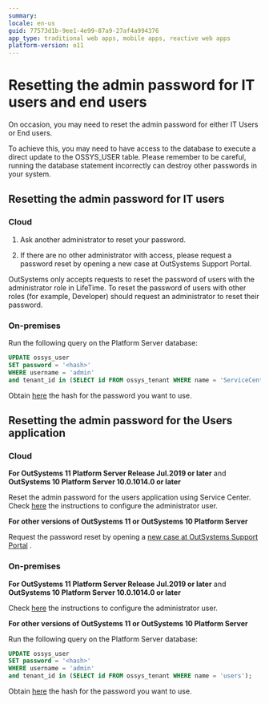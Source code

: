 ```yaml
---
summary:
locale: en-us
guid: 77573d1b-9ee1-4e99-87a9-27af4a994376
app_type: traditional web apps, mobile apps, reactive web apps
platform-version: o11
---
```


# Resetting the admin password for IT users and end users

On occasion, you may need to reset the admin password for either IT Users or End users.

To achieve this, you may need to have access to the database to execute a direct update to the OSSYS_USER table. Please remember to be careful, running the database statement incorrectly can destroy other passwords in your system.

## Resetting the admin password for IT users

### Cloud

1. Ask another administrator to reset your password.

1. If there are no other administrator with access, please request a password reset by opening a new case at OutSystems Support Portal.

<div class="info" markdown="1">

OutSystems only accepts requests to reset the password of users with the administrator role in LifeTime. To reset the password of users with other roles (for example, Developer) should request an administrator to reset their password.

</div>

### On-premises

Run the following query on the Platform Server database:

```sql
UPDATE ossys_user
SET password = '<hash>'
WHERE username = 'admin'
and tenant_id in (SELECT id FROM ossys_tenant WHERE name = 'ServiceCenter');
```

<div class="info" markdown="1">

Obtain [here](https://globalsupport.outsystemsenterprise.com/HashPassword/) the hash for the password you want to use.

</div>

## Resetting the admin password for the Users application

### Cloud

**For OutSystems 11 Platform Server Release Jul.2019 or later** and **OutSystems 10 Platform Server 10.0.1014.0 or later**

Reset the admin password for the users application using Service Center. Check [here](https://success.outsystems.com/Documentation/11/Developing_an_Application/Secure_the_Application/End_Users/Access_the_Users_application#configure-users-administrator) the instructions to configure the administrator user.

**For other versions of OutSystems 11 or OutSystems 10 Platform Server**

Request the password reset by opening a [new case at OutSystems Support Portal](https://www.outsystems.com/goto/submit-support-case) .

### On-premises

**For OutSystems 11 Platform Server Release Jul.2019 or later** and **OutSystems 10 Platform Server 10.0.1014.0 or later**

Check [here](https://success.outsystems.com/Documentation/11/Developing_an_Application/Secure_the_Application/End_Users/Access_the_Users_application#configure-users-administrator) the instructions to configure the administrator user.

**For other versions of OutSystems 11 or OutSystems 10 Platform Server**

Run the following query on the Platform Server database:

```sql
UPDATE ossys_user
SET password = '<hash>'
WHERE username = 'admin'
and tenant_id in (SELECT id FROM ossys_tenant WHERE name = 'users');
```

<div class="info" markdown="1">

Obtain [here](https://globalsupport.outsystemsenterprise.com/HashPassword/) the hash for the password you want to use.

</div>
